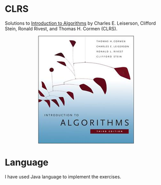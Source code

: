# CLRS
Solutions to [Introduction to Algorithms](https://en.wikipedia.org/wiki/Introduction_to_Algorithms) by Charles E. Leiserson, Clifford Stein, Ronald Rivest, and Thomas H. Cormen (CLRS).

<p align="center">
  <img src="/resources/Clrs3.jpeg" />
</p>

# Language
I have used Java language to implement the exercises.
